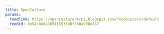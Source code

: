 ```yaml
---
title: OpenCulture
params:
  feedlink: https://opencultureatrpi.blogspot.com/feeds/posts/default
  feedid: 8e54cb6da3691155f3ebf380a906c457
---
```

